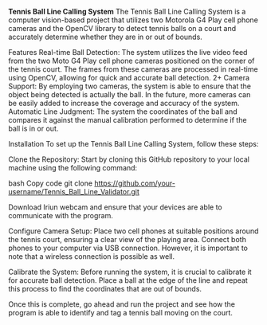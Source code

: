 **Tennis Ball Line Calling System**
The Tennis Ball Line Calling System is a computer vision-based project that utilizes two Motorola G4 Play cell phone cameras and the OpenCV library to detect tennis balls on a court and accurately determine whether they are in or out of bounds. 

Features
Real-time Ball Detection: The system utilizes the live video feed from the two Moto G4 Play cell phone cameras positioned on the corner of the tennis court. The frames from these cameras are processed in real-time using OpenCV, allowing for quick and accurate ball detection.
2+ Camera Support: By employing two cameras, the system is able to ensure that the object being detected is actually the ball. In the future, more cameras can be easily added to increase the coverage and accuracy of the system.
Automatic Line Judgment: The system the coordinates of the ball and compares it against the manual calibration performed to determine if the ball is in or out. 

Installation
To set up the Tennis Ball Line Calling System, follow these steps:

Clone the Repository: Start by cloning this GitHub repository to your local machine using the following command:

bash
Copy code
git clone https://github.com/your-username/Tennis_Ball_Line_Validator.git

Download Iriun webcam and ensure that your devices are able to communicate with the program. 

Configure Camera Setup: Place two cell phones at suitable positions around the tennis court, ensuring a clear view of the playing area. Connect both phones to your computer via USB connection. However, it is important to note that a wireless connection is possible as well. 

Calibrate the System: Before running the system, it is crucial to calibrate it for accurate ball detection. Place a ball at the edge of the line and repeat this process to find the coordinates that are out of bounds.

Once this is complete, go ahead and run the project and see how the program is able to identify and tag a tennis ball moving on the court.

